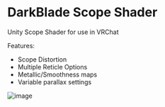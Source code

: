 # DarkBlade Scope Shader
Unity Scope Shader for use in VRChat

Features:

* Scope Distortion
* Multiple Reticle Options
* Metallic/Smoothness maps
* Variable parallax settings

![image](https://user-images.githubusercontent.com/52094720/215962562-29483b4c-410d-49be-9488-242e8219fc2a.png)
